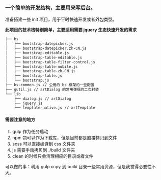 ### 一个简单的开发结构，主要用来写后台。

准备搭建一些 init 项目，用于平时快速开发或者外包类型。

**此项目的技术栈特别简单，主要适用需要 jquery 生态快速开发的需求**

```bash
├── bs
│   ├── bootstrap-datepicker.js
│   ├── bootstrap-datepicker.zh-CN.js
│   ├── bootstrap-editable.js
│   ├── bootstrap-table-editable.js
│   ├── bootstrap-table-filter-control.js
│   ├── bootstrap-table-mobile.js
│   ├── bootstrap-table-zh-CN.js
│   ├── bootstrap-table.js
│   └── bootstrap.js
├── bs-common.js // 公用的 bs 框架的一些配置
├── gutil.js // artDialog 的常用弹框的二次封装
└── lib
    ├── dialog.js // artDialog
    ├── jquery.js
    └── template-native.js // artTemplate
```

#### 需要注意的地方

1. gulp 作为任务启动
2. npm 包可以作为下载库，但是目前都是直接拷贝到文件
3. scss 可以直接编译到 css 文件夹
4. js 需要手动拷贝到 ./build 文件夹
5. clean 的时候只会清理相应的目录或者文件

可以做的事：利用 gulp copy 到 build 目录一些常用资源，但是我觉得必要性不大。